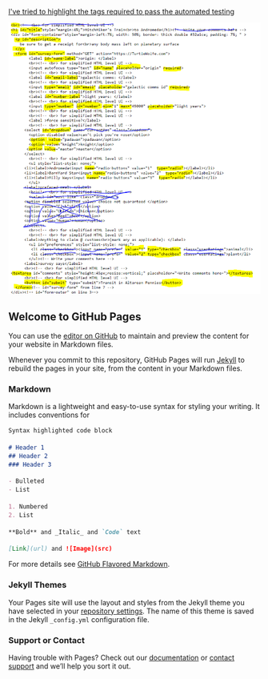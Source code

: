 


[I've tried to highlight the tags required to pass the automated testing](https://turtlewolf.github.io/Responsive-Web-Design_-_Survey-Form/)  

![I've tried to highlight the tags required to pass the automated testing](https://github.com/TurtleWolf/Responsive-Web-Design_-_Survey-Form/blob/master/CaptureSurveyFORM.PNG)


## Welcome to GitHub Pages

You can use the [editor on GitHub](https://github.com/TurtleWolf/Responsive-Web-Design_-_Survey-Form/edit/master/README.md) to maintain and preview the content for your website in Markdown files.

Whenever you commit to this repository, GitHub Pages will run [Jekyll](https://jekyllrb.com/) to rebuild the pages in your site, from the content in your Markdown files.

### Markdown

Markdown is a lightweight and easy-to-use syntax for styling your writing. It includes conventions for

```markdown
Syntax highlighted code block

# Header 1
## Header 2
### Header 3

- Bulleted
- List

1. Numbered
2. List

**Bold** and _Italic_ and `Code` text

[Link](url) and ![Image](src)
```

For more details see [GitHub Flavored Markdown](https://guides.github.com/features/mastering-markdown/).

### Jekyll Themes

Your Pages site will use the layout and styles from the Jekyll theme you have selected in your [repository settings](https://github.com/TurtleWolf/Responsive-Web-Design_-_Survey-Form/settings). The name of this theme is saved in the Jekyll `_config.yml` configuration file.

### Support or Contact

Having trouble with Pages? Check out our [documentation](https://help.github.com/categories/github-pages-basics/) or [contact support](https://github.com/contact) and we’ll help you sort it out.
